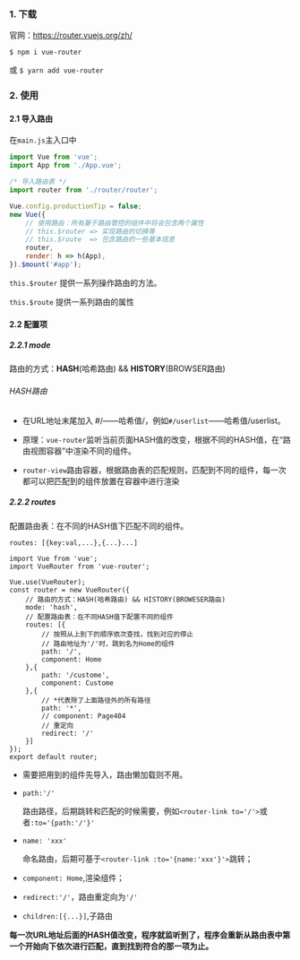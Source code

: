 ### 1. 下载

官网：https://router.vuejs.org/zh/

`$ npm i vue-router `

或 `$ yarn add vue-router`

### 2. 使用

#### 2.1 导入路由

在`main.js`主入口中

```js
import Vue from 'vue';
import App from './App.vue';

/* 导入路由表 */
import router from './router/router';

Vue.config.productionTip = false;
new Vue({
    // 使用路由：所有基于路由管控的组件中将会包含两个属性
    // this.$router => 实现路由的切换等
    // this.$route  => 包含路由的一些基本信息
    router,
    render: h => h(App),
}).$mount('#app');
```

`this.$router` 提供一系列操作路由的方法。

`this.$route`  提供一系列路由的属性

#### 2.2 配置项

##### 2.2.1 mode

路由的方式：**HASH**(哈希路由) && **HISTORY**(BROWSER路由)

###### HASH路由

- 在URL地址末尾加入 #/——哈希值/，例如`#/userlist`——哈希值/userlist。

- 原理：`vue-router`监听当前页面HASH值的改变，根据不同的HASH值，在“路由视图容器”中渲染不同的组件。
- `router-view`路由容器，根据路由表的匹配规则，匹配到不同的组件，每一次都可以把匹配到的组件放置在容器中进行渲染

##### 2.2.2 routes

配置路由表：在不同的HASH值下匹配不同的组件。

`routes: [{key:val,...},{...}...]`

```vue
import Vue from 'vue';
import VueRouter from 'vue-router';

Vue.use(VueRouter);
const router = new VueRouter({
	// 路由的方式：HASH(哈希路由) && HISTORY(BROWESER路由)
	mode: 'hash',
	// 配置路由表：在不同HASH值下配置不同的组件
	routes: [{
		// 按照从上到下的顺序依次查找，找到对应的停止
		// 路由地址为'/'时，跳到名为Home的组件
		path: '/',
		component: Home
	},{
		path: '/custome',
		component: Custome
	},{
		// *代表除了上面路径外的所有路径
		path: '*',
		// component: Page404
		// 重定向
		redirect: '/'
	}]
});
export default router;
```

- 需要把用到的组件先导入，路由懒加载则不用。

- `path:'/'`

  路由路径，后期跳转和匹配的时候需要，例如`<router-link to='/'>`或者`:to='{path:'/'}'`

- `name: 'xxx'`

  命名路由，后期可基于`<router-link :to='{name:'xxx'}'>`跳转；

- `component: Home`,渲染组件；
- `redirect:'/'`，路由重定向为`'/'`
- `children:[{...}]`,子路由

**每一次URL地址后面的HASH值改变，程序就监听到了，程序会重新从路由表中第一个开始向下依次进行匹配，直到找到符合的那一项为止。**

